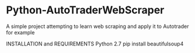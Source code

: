 # Python-AutoTraderWebScraper
A simple project attempting to learn web scraping and apply it to Autotrader for example


INSTALLATION and REQUIREMENTS
Python 2.7
pip install beautifulsoup4
